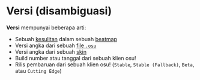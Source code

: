 # Versi (disambiguasi)

**Versi** mempunyai beberapa arti:

- Sebuah [kesulitan](/wiki/Beatmap/Difficulty) dalam sebuah [beatmap](/wiki/Beatmap)
- Versi angka dari sebuah [file `.osu`](/wiki/osu!_File_Formats/Osu_(file_format))
- Versi angka dari sebuah [skin](/wiki/Skinning)
- Build number atau tanggal dari sebuah klien osu!
- Rilis pembaruan dari sebuah klien osu! (`Stable`, `Stable (Fallback)`, `Beta`, atau `Cutting Edge`)
